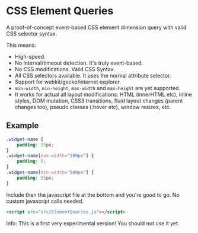 CSS Element Queries
===================

A proof-of-concept event-based CSS element dimension query with valid CSS selector syntax.

This means:

 - High-speed.
 - No interval/timeout detection. It's truly event-based.
 - No CSS modifications. Valid CSS Syntax.
 - All CSS selectors available. It uses the normal attribute selector.
 - Support for webkit/gecko/internet explorer.
 - `min-width`, `min-height`, `max-width` and `max-height` are yet supported.
 - It works for actual all layout modifications: HTML (innerHTML etc), inline styles, DOM mutation, CSS3 transitions, fluid layout changes (parent changes too), pseudo classes (:hover etc), window resizes, etc.

Example
-------

```css
.widget-name {
    padding: 25px;
}
.widget-name[max-width="200px"] {
    padding: 0;
}
.widget-name[min-width="500px"] {
    padding: 55px;
}
```

Include then the javascript file at the bottom and you're good to go. No custom javascript calls needed.

```html
<script src="src/ElementQueries.js"></script>
```

Info: This is a first very experimental version! You should not use it yet.
